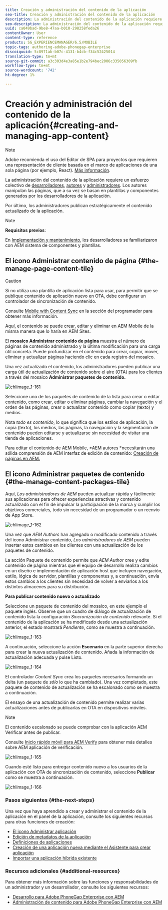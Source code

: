 ```yaml
---
title: Creación y administración del contenido de la aplicación
seo-title: Creación y administración del contenido de la aplicación
description: La administración del contenido de la aplicación requiere un esfuerzo colectivo de los desarrolladores, autores de contenido y administradores.  Los autores manipulan las páginas, que a su vez se basan en plantillas y componentes generados por los desarrolladores de la aplicación.
seo-description: La administración del contenido de la aplicación requiere un esfuerzo colectivo de los desarrolladores, autores de contenido y administradores.  Los autores manipulan las páginas, que a su vez se basan en plantillas y componentes generados por los desarrolladores de la aplicación.
uuid: ca049bad-9be8-47aa-b010-298258feda26
contentOwner: User
content-type: reference
products: SG_EXPERIENCEMANAGER/6.5/MOBILE
topic-tags: authoring-adobe-phonegap-enterprise
discoiquuid: 5c8971ab-b07c-4131-b4cb-f34c52425014
translation-type: tm+mt
source-git-commit: a3c303d4e3a85e1b2e794bec2006c335056309fb
workflow-type: tm+mt
source-wordcount: '742'
ht-degree: 1%

---
```



# Creación y administración del contenido de la aplicación{#creating-and-managing-app-content}

>[!NOTE]
>
>Adobe recomienda el uso del Editor de SPA para proyectos que requieren una representación de cliente basada en el marco de aplicaciones de una sola página (por ejemplo, React). [Más información](/help/sites-developing/spa-overview.md).

La administración del contenido de la aplicación requiere un esfuerzo colectivo de [desarrolladores](#developer), [autores](#author) y [administradores](#administrator). Los autores manipulan las páginas, que a su vez se basan en plantillas y componentes generados por los desarrolladores de la aplicación.

Por último, los administradores publican estratégicamente el contenido actualizado de la aplicación.

>[!NOTE]
>
>**Requisitos previos**:
>
>En [Implementación y mantenimiento](/help/sites-deploying/deploy.md), los desarrolladores se familiarizaron con AEM sistema de componentes y plantillas.

## El icono Administrar contenido de página {#the-manage-page-content-tile}

>[!CAUTION]
>
>Si no utiliza una plantilla de aplicación lista para usar, para permitir que se publique contenido de aplicación nuevo en OTA, debe configurar un controlador de sincronización de contenido.
>
>Consulte [Mobile with Content Sync](/help/mobile/phonegap-contentsync.md) en la sección del programador para obtener más información.

Aquí, el contenido se puede crear, editar y eliminar en AEM Mobile de la misma manera que lo haría en AEM Sites.

El **mosaico Administrar contenido de página** muestra el número de páginas de contenido administrado y la última modificación para una carga útil concreta. Puede profundizar en el contenido para crear, copiar, mover, eliminar y actualizar páginas haciendo clic en cada registro del mosaico.

Una vez actualizado el contenido, los administradores pueden publicar una carga útil de actualización de contenido sobre el aire (OTA) para los clientes a través del mosaico **Administrar paquetes de contenido.**

![chlimage_1-161](assets/chlimage_1-161.png)

Seleccione uno de los paquetes de contenido de la lista para crear o editar contenido, como crear, editar o eliminar páginas, cambiar la navegación y el orden de las páginas, crear o actualizar contenido como copiar (texto) y medios.

Nota *todo es contenido*, lo que significa que los estilos de aplicación, la copia (texto), los medios, las páginas, la navegación y la segmentación de contenido pueden editarse y actualizarse sin necesidad de visitar una tienda de aplicaciones.

Para editar el contenido de AEM Mobile, *AEM autores *necesitarán una sólida comprensión de AEM interfaz de edición de contenido: [Creación de páginas en AEM.](/help/sites-authoring/qg-page-authoring.md)

## El icono Administrar paquetes de contenido {#the-manage-content-packages-tile}

Aquí, *Los administradores de AEM* pueden actualizar rápida y fácilmente sus aplicaciones para ofrecer experiencias atractivas y contenido actualizado con el fin de impulsar la participación de la marca y cumplir los objetivos comerciales, todo sin necesidad de un programador o un reenvío de App Store.

![chlimage_1-162](assets/chlimage_1-162.png)

Una vez que *AEM Authors* han agregado o modificado contenido a través del icono Administrar contenido, *Los administradores de AEM* pueden insertar estos cambios en los clientes con una actualización de los paquetes de contenido.

La acción Paquete de contenido permite que *AEM Author* cree y edite contenido de página mientras que el equipo de desarrollo realiza cambios en un diseño e implementación de aplicación host que incluyen navegación, estilo, lógica de servidor, plantillas y componentes y, a continuación, envía estos cambios a los clientes sin necesidad de volver a enviarlos a los distintos almacenes para su distribución.

**Para publicar contenido nuevo o actualizado**

Seleccione un paquete de contenido del mosaico, en este ejemplo el paquete inglés. Observe que un cuadro de diálogo de actualización de contenido lista la configuración *Sincronización de contenido* relevante. Si el contenido de la aplicación se ha modificado desde una actualización anterior, el estado mostrará *Pendiente*, como se muestra a continuación.

![chlimage_1-163](assets/chlimage_1-163.png)

A continuación, seleccione la acción **Escenario** en la parte superior derecha para crear la nueva actualización de contenido. Añada la información de actualización adecuada y pulse Listo.

![chlimage_1-164](assets/chlimage_1-164.png)

El controlador *Content Sync* crea los paquetes necesarios formando un delta (un paquete de *sólo* lo que ha cambiado). Una vez completado, este paquete de contenido de actualización se ha escalonado como se muestra a continuación.

El ensayo de una actualización de contenido permite realizar varias actualizaciones antes de publicarlas en OTA en dispositivos móviles.

>[!NOTE]
>
>El contenido escalonado se puede comprobar con la aplicación AEM Verificar antes de publicar.
>
>Consulte [Inicio rápido móvil para AEM Verify](/help/mobile/phonegap-mobile-quickstart.md) para obtener más detalles sobre AEM aplicación de verificación.

![chlimage_1-165](assets/chlimage_1-165.png)

Cuando esté listo para entregar contenido nuevo a los usuarios de la aplicación con OTA de sincronización de contenido, seleccione **Publicar** como se muestra a continuación.

![chlimage_1-166](assets/chlimage_1-166.png)

### Pasos siguientes {#the-next-steps}

Una vez que haya aprendido a crear y administrar el contenido de la aplicación en el panel de la aplicación, consulte los siguientes recursos para otras funciones de creación:

* [El icono Administrar aplicación](/help/mobile/phonegap-app-details-tile.md)
* [Edición de metadatos de la aplicación](/help/mobile/phonegap-editmetadata.md)
* [Definiciones de aplicaciones](/help/mobile/phonegap-app-definitions.md)
* [Creación de una aplicación nueva mediante el Asistente para crear aplicación](/help/mobile/phonegap-create-new-app.md)
* [Importar una aplicación híbrida existente](/help/mobile/phonegap-adding-content-to-imported-app.md)

### Recursos adicionales {#additional-resources}

Para obtener más información sobre las funciones y responsabilidades de un administrador y un desarrollador, consulte los siguientes recursos:

* [Desarrollo para Adobe PhoneGap Enterprise con AEM](/help/mobile/developing-in-phonegap.md)
* [Administración de contenido para Adobe PhoneGap Enterprise con AEM](/help/mobile/administer-phonegap.md)
